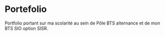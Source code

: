 ﻿# Portefolio

 Portfolio portant sur ma scolarité au sein de Pôle BTS alternance et de mon BTS SIO option SISR.

